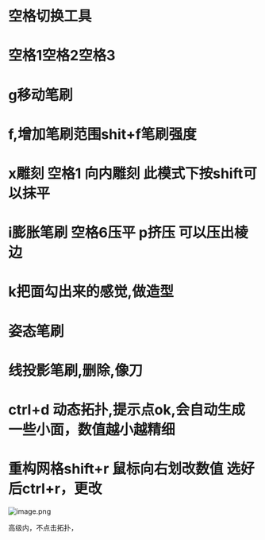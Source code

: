 # 空格切换工具

# 空格1空格2空格3

# g移动笔刷

# f,增加笔刷范围shit+f笔刷强度

# x雕刻 空格1 向内雕刻 此模式下按shift可以抹平

# i膨胀笔刷 空格6压平 p挤压 可以压出棱边

# k把面勾出来的感觉,做造型

# 姿态笔刷

# 线投影笔刷,删除,像刀

# ctrl+d 动态拓扑,提示点ok,会自动生成一些小面，数值越小越精细


# 重构网格shift+r 鼠标向右划改数值 选好后ctrl+r，更改

![image.png](https://cdn.jsdelivr.net/gh/ymingZ/note-gen-image-sync@main/2025-08/48c82ddc-9ecd-4688-b58e-3d03e78a8636.png)

高级内，不点击拓扑，
